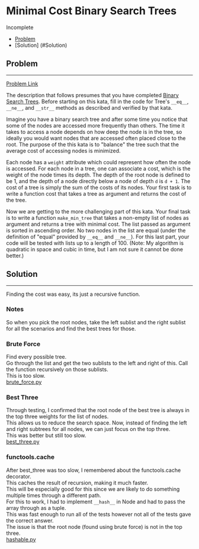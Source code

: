 # Minimal Cost Binary Search Trees
Incomplete
- [Problem](#Problem)
- [Solution] (#Solution)

## Problem
------
[Problem Link](https://www.codewars.com/kata/571a7c0cf24bdf99a8000df5/train/python)

The description that follows presumes that you have completed [Binary Search Trees](https://www.codewars.com/kata/binary-search-trees). Before starting on this kata, fill in the code for Tree's `__eq__`, `__ne__`, and `__str__` methods as described and verified by that kata.

Imagine you have a binary search tree and after some time you notice that some of the nodes are accessed more frequently than others. The time it takes to access a node depends on how deep the node is in the tree, so ideally you would want nodes that are accessed often placed close to the root. The purpose of the this kata is to "balance" the tree such that the average cost of accessing nodes is minimized.

Each node has a `weight` attribute which could represent how often the node is accessed. For each node in a tree, one can associate a cost, which is the weight of the node times its depth. The depth of the root node is defined to be 1, and the depth of a node directly below a node of depth `d` is `d + 1`. The cost of a tree is simply the sum of the costs of its nodes. Your first task is to write a function cost that takes a tree as argument and returns the cost of the tree.

Now we are getting to the more challenging part of this kata. Your final task is to write a function `make_min_tree` that takes a non-empty list of nodes as argument and returns a tree with minimal cost. The list passed as argument is sorted in ascending order. No two nodes in the list are equal (under the definition of "equal" provided by `__eq__` and `__ne__`). For this last part, your code will be tested with lists up to a length of 100. (Note: My algorithm is quadratic in space and cubic in time, but I am not sure it cannot be done better.)

## Solution
---------
Finding the cost was easy, its just a recursive function.  


### Notes
So when you pick the root nodes, take the left sublist and the right sublist for all the scenarios and find the best trees for those.

### Brute Force
Find every possible tree.  
Go through the list and get the two sublists to the left and right of this. Call the function recursively on those sublists.  
This is too slow.  
[brute_force.py](solutions/brute_force.py)  

### Best Three
Through testing, I confirmed that the root node of the best tree is always in the top three weights for the list of nodes.  
This allows us to reduce the search space. Now, instead of finding the left and right subtrees for all nodes, we can just focus on the top three.  
This was better but still too slow.  
[best_three.py](solutions/best_three.py)

### functools.cache
After best_three was too slow, I remembered about the functools.cache decorator.  
This caches the result of recursion, making it much faster.  
This will be especially good for this since we are likely to do something multiple times through a different path.  
For this to work, I had to implement `__hash__` in Node and had to pass the array through as a tuple.  
This was fast enough to run all of the tests however not all of the tests gave the correct answer.  
The issue is that the root node (found using brute force) is not in the top three.  
[hashable.py](solutions/hashable.py)



